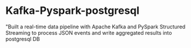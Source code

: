 # Kafka-Pyspark-postgresql
"Built a real-time data pipeline with Apache Kafka and PySpark Structured Streaming to process JSON events and write aggregated results into postgresql DB
